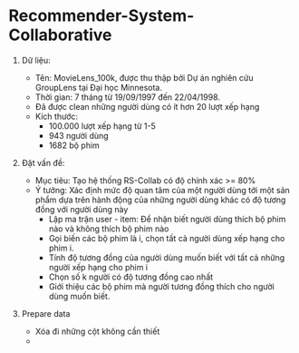 # Recommender-System-Collaborative

1. Dữ liệu:
   - Tên: MovieLens_100k, được thu thập bởi Dự án nghiên cứu GroupLens tại Đại học Minnesota.
   - Thời gian: 7 tháng từ 19/09/1997 đến 22/04/1998.
   - Đã được clean những người dùng có ít hơn 20 lượt xếp hạng
   - Kích thước:
     - 100.000 lượt xếp hạng từ 1-5
     - 943 người dùng
     - 1682 bộ phim

2. Đặt vấn đề:
   - Mục tiêu: Tạo hệ thống RS-Collab có độ chính xác >= 80%
   - Ý tưởng: Xác định mức độ quan tâm của một người dùng tới một sản phẩm dựa trên hành động của những người dùng khác có độ tương đồng với người dùng này
     - Lập ma trận user - item: Để nhận biết người dùng thích bộ phim nào và không thích bộ phim nào
     - Gọi biến các bộ phim là i, chọn tất cả người dùng xếp hạng cho phim i.
     - Tính độ tương đồng của người dùng muốn biết với tất cả những người xếp hạng cho phim i
     - Chọn số k người có độ tương đồng cao nhất
     - Giới thiệu các bộ phim mà người tương đồng thích cho người dùng muốn biết.
    
3. Prepare data
   - Xóa đi những cột không cần thiết
   - 

